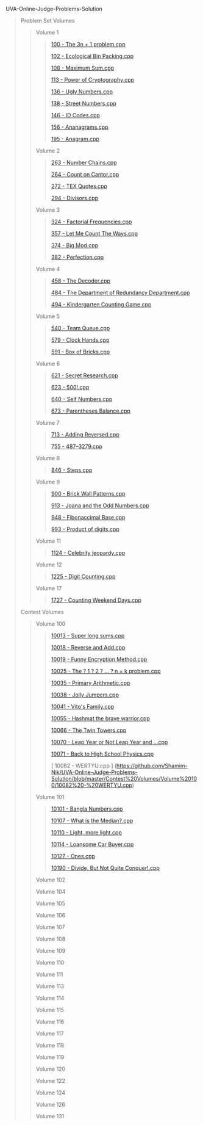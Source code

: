 UVA-Online-Judge-Problems-Solution

> Problem Set Volumes 
>> Volume 1
>>>[ 100 - The 3n + 1 problem.cpp ](https://github.com/Shamim-Nik/UVA-Online-Judge-Problems-Solution/blob/master/Problem%20Set%20Volumes/Volume%201/100%20-%20The%203n%20%2B%201%20problem.cpp)
>>>
>>>[ 102 - Ecological Bin Packing.cpp ](https://github.com/Shamim-Nik/UVA-Online-Judge-Problems-Solution/blob/master/Problem%20Set%20Volumes/Volume%201/102%20-%20Ecological%20Bin%20Packing.cpp)
>>>
>>>[ 108 - Maximum Sum.cpp ](https://github.com/Shamim-Nik/UVA-Online-Judge-Problems-Solution/blob/master/Problem%20Set%20Volumes/Volume%201/108%20-%20Maximum%20Sum.cpp)
>>>
>>>[ 113 - Power of Cryptography.cpp ](https://github.com/Shamim-Nik/UVA-Online-Judge-Problems-Solution/blob/master/Problem%20Set%20Volumes/Volume%201/113%20-%20Power%20of%20Cryptography.cpp)
>>>
>>>[ 136 - Ugly Numbers.cpp ](https://github.com/Shamim-Nik/UVA-Online-Judge-Problems-Solution/blob/master/Problem%20Set%20Volumes/Volume%201/136%20-%20Ugly%20Numbers.cpp)
>>>
>>>[ 138 - Street Numbers.cpp ](https://github.com/Shamim-Nik/UVA-Online-Judge-Problems-Solution/blob/master/Problem%20Set%20Volumes/Volume%201/138%20-%20Street%20Numbers.cpp)
>>>
>>>[ 146 - ID Codes.cpp ](https://github.com/Shamim-Nik/UVA-Online-Judge-Problems-Solution/blob/master/Problem%20Set%20Volumes/Volume%201/146%20-%20ID%20Codes.cpp)
>>>
>>>[ 156 - Ananagrams.cpp ](https://github.com/Shamim-Nik/UVA-Online-Judge-Problems-Solution/blob/master/Problem%20Set%20Volumes/Volume%201/156%20-%20Ananagrams.cpp)
>>>
>>>[ 195 - Anagram.cpp ](https://github.com/Shamim-Nik/UVA-Online-Judge-Problems-Solution/blob/master/Problem%20Set%20Volumes/Volume%201/195%20-%20Anagram.cpp)
>>>
>>
>> Volume 2
>>>[ 263 - Number Chains.cpp ](https://github.com/Shamim-Nik/UVA-Online-Judge-Problems-Solution/blob/master/Problem%20Set%20Volumes/Volume%202/263%20-%20Number%20Chains.cpp)
>>>
>>>[ 264 - Count on Cantor.cpp ](https://github.com/Shamim-Nik/UVA-Online-Judge-Problems-Solution/blob/master/Problem%20Set%20Volumes/Volume%202/264%20-%20Count%20on%20Cantor.cpp)
>>>
>>>[ 272 - TEX Quotes.cpp ](https://github.com/Shamim-Nik/UVA-Online-Judge-Problems-Solution/blob/master/Problem%20Set%20Volumes/Volume%202/272%20-%20TEX%20Quotes.cpp)
>>>
>>>[ 294 - Divisors.cpp ](https://github.com/Shamim-Nik/UVA-Online-Judge-Problems-Solution/blob/master/Problem%20Set%20Volumes/Volume%202/294%20-%20Divisors.cpp)
>>
>> Volume 3
>>>[ 324 - Factorial Frequencies.cpp ](https://github.com/Shamim-Nik/UVA-Online-Judge-Problems-Solution/blob/master/Problem%20Set%20Volumes/Volume%203/324%20-%20Factorial%20Frequencies.cpp)
>>>
>>>[ 357 - Let Me Count The Ways.cpp ](https://github.com/Shamim-Nik/UVA-Online-Judge-Problems-Solution/blob/master/Problem%20Set%20Volumes/Volume%203/357%20-%20Let%20Me%20Count%20The%20Ways.cpp)
>>>
>>>[ 374 - Big Mod.cpp ](https://github.com/Shamim-Nik/UVA-Online-Judge-Problems-Solution/blob/master/Problem%20Set%20Volumes/Volume%203/374%20-%20Big%20Mod.cpp)
>>>
>>>[ 382 - Perfection.cpp ](https://github.com/Shamim-Nik/UVA-Online-Judge-Problems-Solution/blob/master/Problem%20Set%20Volumes/Volume%203/382%20-%20Perfection.cpp)
>>>
>>
>> Volume 4
>>>[ 458 - The Decoder.cpp ](https://github.com/Shamim-Nik/UVA-Online-Judge-Problems-Solution/blob/master/Problem%20Set%20Volumes/Volume%204/458%20-%20The%20Decoder.cpp)
>>>
>>>[484 - The Department of Redundancy Department.cpp](https://github.com/Shamim-Nik/UVA-Online-Judge-Problems-Solution/blob/master/Problem%20Set%20Volumes/Volume%204/484%20-%20The%20Department%20of%20Redundancy%20Department.cpp)
>>>
>>>[ 494 - Kindergarten Counting Game.cpp ](https://github.com/Shamim-Nik/UVA-Online-Judge-Problems-Solution/blob/master/Problem%20Set%20Volumes/Volume%204/494%20-%20Kindergarten%20Counting%20Game.cpp)
>>>
>>
>> Volume 5
>>>[ 540 - Team Queue.cpp ](https://github.com/Shamim-Nik/UVA-Online-Judge-Problems-Solution/blob/master/Problem%20Set%20Volumes/Volume%205/540%20-%20Team%20Queue.cpp)
>>>
>>>[ 579 - Clock Hands.cpp ](https://github.com/Shamim-Nik/UVA-Online-Judge-Problems-Solution/blob/master/Problem%20Set%20Volumes/Volume%205/579%20-%20Clock%20Hands.cpp)
>>>
>>>[ 591 - Box of Bricks.cpp ](https://github.com/Shamim-Nik/UVA-Online-Judge-Problems-Solution/blob/master/Problem%20Set%20Volumes/Volume%205/591%20-%20Box%20of%20Bricks.cpp)
>>>
>>
>> Volume 6
>>>[ 621 - Secret Research.cpp ](https://github.com/Shamim-Nik/UVA-Online-Judge-Problems-Solution/blob/master/Problem%20Set%20Volumes/Volume%206/621%20-%20Secret%20Research.cpp)
>>>
>>>[ 623 - 500!.cpp ](https://github.com/Shamim-Nik/UVA-Online-Judge-Problems-Solution/blob/master/Problem%20Set%20Volumes/Volume%206/623%20-%20500!.cpp)
>>>
>>>[ 640 - Self Numbers.cpp ](https://github.com/Shamim-Nik/UVA-Online-Judge-Problems-Solution/blob/master/Problem%20Set%20Volumes/Volume%206/640%20-%20Self%20Numbers.cpp)
>>>
>>>[ 673 - Parentheses Balance.cpp ](https://github.com/Shamim-Nik/UVA-Online-Judge-Problems-Solution/blob/master/Problem%20Set%20Volumes/Volume%206/673%20-%20Parentheses%20Balance.cpp)
>>>
>>
>> Volume 7
>>>[ 713 - Adding Reversed.cpp ](https://github.com/Shamim-Nik/UVA-Online-Judge-Problems-Solution/blob/master/Problem%20Set%20Volumes/Volume%207/713%20-%20Adding%20Reversed.cpp)
>>>
>>>[ 755 - 487–3279.cpp ](https://github.com/Shamim-Nik/UVA-Online-Judge-Problems-Solution/blob/master/Problem%20Set%20Volumes/Volume%207/755%20-%20487%E2%80%933279.cpp)
>>>
>>
>> Volume 8
>>>[ 846 - Steps.cpp ](https://github.com/Shamim-Nik/UVA-Online-Judge-Problems-Solution/blob/master/Problem%20Set%20Volumes/Volume%208/846%20-%20Steps.cpp)
>>>
>>
>> Volume 9
>>>[ 900 - Brick Wall Patterns.cpp ](https://github.com/Shamim-Nik/UVA-Online-Judge-Problems-Solution/blob/master/Problem%20Set%20Volumes/Volume%209/900%20-%20Brick%20Wall%20Patterns.cpp)
>>>
>>>[ 913 - Joana and the Odd Numbers.cpp ](https://github.com/Shamim-Nik/UVA-Online-Judge-Problems-Solution/blob/master/Problem%20Set%20Volumes/Volume%209/913%20-%20Joana%20and%20the%20Odd%20Numbers.cpp)
>>>
>>>[ 948 - Fibonaccimal Base.cpp ](https://github.com/Shamim-Nik/UVA-Online-Judge-Problems-Solution/blob/master/Problem%20Set%20Volumes/Volume%209/948%20-%20Fibonaccimal%20Base.cpp)
>>>
>>>[ 993 - Product of digits.cpp ](https://github.com/Shamim-Nik/UVA-Online-Judge-Problems-Solution/blob/master/Problem%20Set%20Volumes/Volume%209/993%20-%20Product%20of%20digits.cpp)
>>>
>>
>> Volume 11
>>>[ 1124 - Celebrity jeopardy.cpp ](https://github.com/Shamim-Nik/UVA-Online-Judge-Problems-Solution/blob/master/Problem%20Set%20Volumes/Volume%2011/1124%20-%20Celebrity%20jeopardy.cpp)
>>>
>>
>> Volume 12
>>>[ 1225 - Digit Counting.cpp ](https://github.com/Shamim-Nik/UVA-Online-Judge-Problems-Solution/blob/master/Problem%20Set%20Volumes/Volume%2012/1225%20-%20Digit%20Counting.cpp)
>>>
>>
>> Volume 17
>>>[ 1727 - Counting Weekend Days.cpp ](https://github.com/Shamim-Nik/UVA-Online-Judge-Problems-Solution/blob/master/Problem%20Set%20Volumes/Volume%2017/1727%20-%20Counting%20Weekend%20Days.cpp)
>>>
>>
>
> Contest Volumes 
>> Volume 100
>>>[ 10013 - Super long sums.cpp ](https://github.com/Shamim-Nik/UVA-Online-Judge-Problems-Solution/blob/master/Contest%20Volumes/Volume%20100/10013%20-%20Super%20long%20sums.cpp)
>>>
>>>[ 10018 - Reverse and Add.cpp ](https://github.com/Shamim-Nik/UVA-Online-Judge-Problems-Solution/blob/master/Contest%20Volumes/Volume%20100/10018%20-%20Reverse%20and%20Add.cpp)
>>>
>>>[ 10019 - Funny Encryption Method.cpp ](https://github.com/Shamim-Nik/UVA-Online-Judge-Problems-Solution/blob/master/Contest%20Volumes/Volume%20100/10019%20-%20Funny%20Encryption%20Method.cpp)
>>>
>>>[ 10025 - The ? 1 ? 2 ? ... ? n = k problem.cpp ](https://github.com/Shamim-Nik/UVA-Online-Judge-Problems-Solution/blob/master/Contest%20Volumes/Volume%20100/10025%20-%20The%20%3F%201%20%3F%202%20%3F%20...%20%3F%20n%20%3D%20k%20problem.cpp)
>>>
>>>[ 10035 - Primary Arithmetic.cpp ](https://github.com/Shamim-Nik/UVA-Online-Judge-Problems-Solution/blob/master/Contest%20Volumes/Volume%20100/10035%20-%20Primary%20Arithmetic.cpp)
>>>
>>>[ 10038 - Jolly Jumpers.cpp ](https://github.com/Shamim-Nik/UVA-Online-Judge-Problems-Solution/blob/master/Contest%20Volumes/Volume%20100/10038%20-%20Jolly%20Jumpers.cpp)
>>>
>>>[ 10041 - Vito's Family.cpp ](https://github.com/Shamim-Nik/UVA-Online-Judge-Problems-Solution/blob/master/Contest%20Volumes/Volume%20100/10041%20-%20Vito's%20Family.cpp)
>>>
>>>[ 10055 - Hashmat the brave warrior.cpp ](https://github.com/Shamim-Nik/UVA-Online-Judge-Problems-Solution/blob/master/Contest%20Volumes/Volume%20100/10055%20-%20Hashmat%20the%20brave%20warrior.cpp)
>>>
>>>[ 10066 - The Twin Towers.cpp ](https://github.com/Shamim-Nik/UVA-Online-Judge-Problems-Solution/blob/master/Contest%20Volumes/Volume%20100/10066%20-%20The%20Twin%20Towers.cpp)
>>>
>>>[ 10070 - Leap Year or Not Leap Year and ...cpp ](https://github.com/Shamim-Nik/UVA-Online-Judge-Problems-Solution/blob/master/Contest%20Volumes/Volume%20100/10070%20-%20Leap%20Year%20or%20Not%20Leap%20Year%20and%20...cpp)
>>>
>>>[ 10071 - Back to High School Physics.cpp ](https://github.com/Shamim-Nik/UVA-Online-Judge-Problems-Solution/blob/master/Contest%20Volumes/Volume%20100/10071%20-%20Back%20to%20High%20School%20Physics.cpp)
>>>
>>>[ 10082 - WERTYU.cpp ] (https://github.com/Shamim-Nik/UVA-Online-Judge-Problems-Solution/blob/master/Contest%20Volumes/Volume%20100/10082%20-%20WERTYU.cpp)
>>>
>> 
>> Volume 101
>>>[ 10101 - Bangla Numbers.cpp ](https://github.com/Shamim-Nik/UVA-Online-Judge-Problems-Solution/blob/master/Contest%20Volumes/Volume%20101/10101%20-%20Bangla%20Numbers.cpp)
>>>
>>>[ 10107 - What is the Median?.cpp ](https://github.com/Shamim-Nik/UVA-Online-Judge-Problems-Solution/blob/master/Contest%20Volumes/Volume%20101/10107%20-%20What%20is%20the%20Median%3F.cpp)
>>>
>>>[ 10110 - Light, more light.cpp ](https://github.com/Shamim-Nik/UVA-Online-Judge-Problems-Solution/blob/master/Contest%20Volumes/Volume%20101/10110%20-%20Light%2C%20more%20light.cpp)
>>>
>>>[ 10114 - Loansome Car Buyer.cpp ](https://github.com/Shamim-Nik/UVA-Online-Judge-Problems-Solution/blob/master/Contest%20Volumes/Volume%20101/10114%20-%20Loansome%20Car%20Buyer.cpp)
>>>
>>>[ 10127 - Ones.cpp ](https://github.com/Shamim-Nik/UVA-Online-Judge-Problems-Solution/blob/master/Contest%20Volumes/Volume%20101/10127%20-%20Ones.cpp)
>>>
>>>[ 10190 - Divide, But Not Quite Conquer!.cpp ](https://github.com/Shamim-Nik/UVA-Online-Judge-Problems-Solution/blob/master/Contest%20Volumes/Volume%20101/10190%20-%20Divide%2C%20But%20Not%20Quite%20Conquer!.cpp)
>>> 
>>
>> Volume 102
>>
>> Volume 104
>>
>> Volume 105
>>
>> Volume 106
>>
>> Volume 107
>>
>> Volume 108
>>
>> Volume 109
>>
>> Volume 110
>>
>> Volume 111
>>
>> Volume 113
>>
>> Volume 114
>>
>> Volume 115
>>
>> Volume 116
>>
>> Volume 117
>>
>> Volume 118
>>
>> Volume 119
>>
>> Volume 120
>>
>> Volume 122
>>
>> Volume 124
>>
>> Volume 126
>>
>> Volume 131
>>
>
